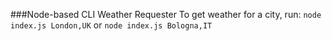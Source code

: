 ###Node-based CLI Weather Requester
To get weather for a city, run:
`node index.js London,UK`
  or
`node index.js Bologna,IT`